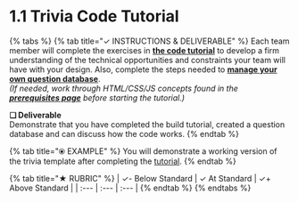 # 1.1 Trivia Code Tutorial



{% tabs %}
{% tab title="✓  INSTRUCTIONS & DELIVERABLE" %}
Each team member will complete the exercises in [**the code tutorial**](https://docs.idew.org/code-trivia/build-tutorial) to develop a firm understanding of the technical opportunities and constraints your team will have with your design. Also, complete the steps needed to [**manage your own question database**](https://docs.idew.org/code-trivia/managing-the-question-db).  
_\(If needed, work through HTML/CSS/JS concepts found in the_ [_**prerequisites page**_](https://docs.idew.org/code-trivia/prerequisites) _before starting the tutorial.\)_

**❏ Deliverable**  
Demonstrate that you have completed the build tutorial, created a question database and can discuss how the code works.
{% endtab %}

{% tab title="⦿ EXAMPLE" %}
You will demonstrate a working version of the trivia template after completing the [tutorial](https://docs.idew.org/code-trivia/build-tutorial).
{% endtab %}

{% tab title="★  RUBRIC" %}
| ✓-  Below Standard | ✓  At Standard | ✓+  Above Standard |
| :--- | :--- | :--- |
{% endtab %}
{% endtabs %}


